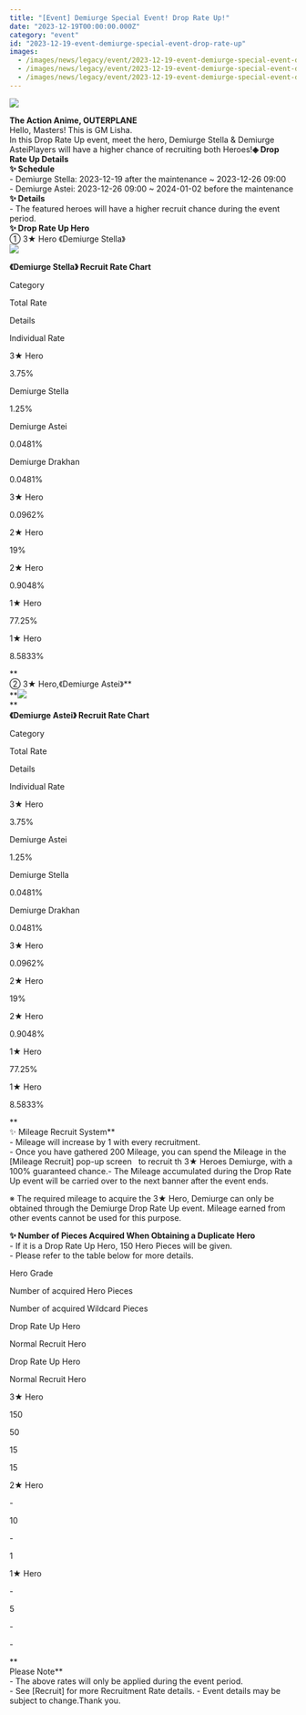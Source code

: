 ```yaml
---
title: "[Event] Demiurge Special Event! Drop Rate Up!"
date: "2023-12-19T00:00:00.000Z"
category: "event"
id: "2023-12-19-event-demiurge-special-event-drop-rate-up"
images:
  - /images/news/legacy/event/2023-12-19-event-demiurge-special-event-drop-rate-up/c439f9efd94f47ecaa09ad7e6e2391b2.webp
  - /images/news/legacy/event/2023-12-19-event-demiurge-special-event-drop-rate-up/20ee2c4371254c73acc5b2724a76a036.webp
  - /images/news/legacy/event/2023-12-19-event-demiurge-special-event-drop-rate-up/a40efafcf99a45bc82c942258fccbe53.webp
---
```


![](/images/news/legacy/event/2023-12-19-event-demiurge-special-event-drop-rate-up/c439f9efd94f47ecaa09ad7e6e2391b2.webp)  
  
**The Action Anime, OUTERPLANE**  
Hello, Masters! This is GM Lisha.  
In this Drop Rate Up event, meet the hero, Demiurge Stella & Demiurge AsteiPlayers will have a higher chance of recruiting both Heroes!**◈ Drop Rate Up Details  
✨ Schedule**  
\- Demiurge Stella: 2023-12-19 after the maintenance ~ 2023-12-26 09:00  
\- Demiurge Astei: 2023-12-26 09:00 ~ 2024-01-02 before the maintenance  
**✨ Details**  
\- The featured heroes will have a higher recruit chance during the event period.  
**✨ Drop Rate Up Hero**  
① 3★ Hero 《Demiurge Stella》   
![](/images/news/legacy/event/2023-12-19-event-demiurge-special-event-drop-rate-up/20ee2c4371254c73acc5b2724a76a036.webp)  
  

**《Demiurge Stella》 Recruit Rate Chart**

Category

Total Rate

Details

Individual Rate

3★ Hero

3.75%

Demiurge Stella

1.25%

Demiurge Astei

0.0481%

Demiurge Drakhan

0.0481%

3★ Hero

0.0962%

2★ Hero

19%

2★ Hero

0.9048%

1★ Hero

77.25%

1★ Hero

8.5833%

  
**  
② 3★ Hero,《Demiurge Astei》**  
**![](/images/news/legacy/event/2023-12-19-event-demiurge-special-event-drop-rate-up/a40efafcf99a45bc82c942258fccbe53.webp)  
**  
**《Demiurge Astei》 Recruit Rate Chart** 

Category

Total Rate

Details

Individual Rate

3★ Hero

3.75%

Demiurge Astei

1.25%

Demiurge Stella

0.0481%

Demiurge Drakhan

0.0481%

3★ Hero

0.0962%

2★ Hero

19%

2★ Hero

0.9048%

1★ Hero

77.25%

1★ Hero

8.5833%

**  
✨ Mileage Recruit System**  
\- Mileage will increase by 1 with every recruitment.  
\- Once you have gathered 200 Mileage, you can spend the Mileage in the \[Mileage Recruit\] pop-up screen   to recruit th 3★ Heroes Demiurge, with a 100% guaranteed chance.- The Mileage accumulated during the Drop Rate Up event will be carried over to the next banner after the event ends.

※ The required mileage to acquire the 3★ Hero, Demiurge can only be obtained through the Demiurge Drop Rate Up event. Mileage earned from other events cannot be used for this purpose.  
  
**✨ Number of Pieces Acquired When Obtaining a Duplicate Hero**  
\- If it is a Drop Rate Up Hero, 150 Hero Pieces will be given.  
\- Please refer to the table below for more details.

Hero Grade

Number of acquired Hero Pieces

Number of acquired Wildcard Pieces

Drop Rate Up Hero

Normal Recruit Hero

Drop Rate Up Hero

Normal Recruit Hero

3★ Hero

150

50

15

15

2★ Hero

\-

10

\-

1

1★ Hero

\-

5

\-

\-

**  
Please Note**  
\- The above rates will only be applied during the event period.  
\- See \[Recruit\] for more Recruitment Rate details. - Event details may be subject to change.Thank you.
